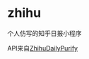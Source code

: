 # zhihu
个人仿写的知乎日报小程序

API来自[ZhihuDailyPurify
](https://github.com/izzyleung/ZhihuDailyPurify/wiki/%E7%9F%A5%E4%B9%8E%E6%97%A5%E6%8A%A5-API-%E5%88%86%E6%9E%90)
